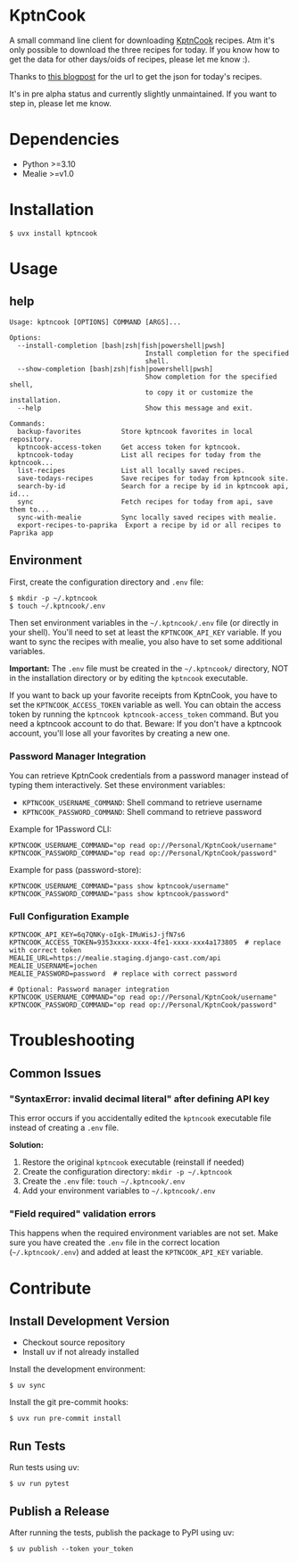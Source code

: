 # KptnCook

A small command line client for downloading [KptnCook](https://www.kptncook.com/) recipes. Atm it's only possible to download the three
recipes for today. If you know how to get the data for other days/oids
of recipes, please let me know :).

Thanks to [this blogpost](https://medium.com/analytics-vidhya/reversing-and-analyzing-the-cooking-app-kptncook-my-recipe-collection-5b5b04e5a085) for the url to get the json for today's recipes.

It's in pre alpha status and currently slightly unmaintained. If you want to step in, please let me know.

# Dependencies
* Python >=3.10
* Mealie >=v1.0

# Installation

```shell
$ uvx install kptncook
```

# Usage

## help

```shell
Usage: kptncook [OPTIONS] COMMAND [ARGS]...

Options:
  --install-completion [bash|zsh|fish|powershell|pwsh]
                                  Install completion for the specified
                                  shell.
  --show-completion [bash|zsh|fish|powershell|pwsh]
                                  Show completion for the specified shell,
                                  to copy it or customize the installation.
  --help                          Show this message and exit.

Commands:
  backup-favorites          Store kptncook favorites in local repository.
  kptncook-access-token     Get access token for kptncook.
  kptncook-today            List all recipes for today from the kptncook...
  list-recipes              List all locally saved recipes.
  save-todays-recipes       Save recipes for today from kptncook site.
  search-by-id              Search for a recipe by id in kptncook api, id...
  sync                      Fetch recipes for today from api, save them to...
  sync-with-mealie          Sync locally saved recipes with mealie.
  export-recipes-to-paprika  Export a recipe by id or all recipes to Paprika app
```

## Environment

First, create the configuration directory and `.env` file:

```shell
$ mkdir -p ~/.kptncook
$ touch ~/.kptncook/.env
```

Then set environment variables in the `~/.kptncook/.env` file (or directly in your shell). You'll need to set at least the `KPTNCOOK_API_KEY` variable. If you want to sync the recipes with mealie, you also have to set some additional variables.

**Important:** The `.env` file must be created in the `~/.kptncook/` directory, NOT in the installation directory or by editing the `kptncook` executable.

If you want to back up your favorite receipts from KptnCook, you have to set the `KPTNCOOK_ACCESS_TOKEN` variable as well. You can obtain the access token by running the `kptncook kptncook-access_token` command. But you need a kptncook account to do that.
Beware: If you don't have a kptncook account, you'll lose all your favorites by creating a new one.

### Password Manager Integration

You can retrieve KptnCook credentials from a password manager instead of typing them interactively. Set these environment variables:

- `KPTNCOOK_USERNAME_COMMAND`: Shell command to retrieve username
- `KPTNCOOK_PASSWORD_COMMAND`: Shell command to retrieve password

Example for 1Password CLI:
```shell
KPTNCOOK_USERNAME_COMMAND="op read op://Personal/KptnCook/username"
KPTNCOOK_PASSWORD_COMMAND="op read op://Personal/KptnCook/password"
```

Example for pass (password-store):
```shell
KPTNCOOK_USERNAME_COMMAND="pass show kptncook/username"
KPTNCOOK_PASSWORD_COMMAND="pass show kptncook/password"
```

### Full Configuration Example

```shell
KPTNCOOK_API_KEY=6q7QNKy-oIgk-IMuWisJ-jfN7s6
KPTNCOOK_ACCESS_TOKEN=9353xxxx-xxxx-4fe1-xxxx-xxx4a173805  # replace with correct token
MEALIE_URL=https://mealie.staging.django-cast.com/api
MEALIE_USERNAME=jochen
MEALIE_PASSWORD=password  # replace with correct password

# Optional: Password manager integration
KPTNCOOK_USERNAME_COMMAND="op read op://Personal/KptnCook/username"
KPTNCOOK_PASSWORD_COMMAND="op read op://Personal/KptnCook/password"
```

# Troubleshooting

## Common Issues

### "SyntaxError: invalid decimal literal" after defining API key

This error occurs if you accidentally edited the `kptncook` executable file instead of creating a `.env` file.

**Solution:**
1. Restore the original `kptncook` executable (reinstall if needed)
2. Create the configuration directory: `mkdir -p ~/.kptncook`
3. Create the `.env` file: `touch ~/.kptncook/.env`
4. Add your environment variables to `~/.kptncook/.env`

### "Field required" validation errors

This happens when the required environment variables are not set. Make sure you have created the `.env` file in the correct location (`~/.kptncook/.env`) and added at least the `KPTNCOOK_API_KEY` variable.

# Contribute

## Install Development Version

- Checkout source repository
- Install uv if not already installed

Install the development environment:
```shell
$ uv sync
```

Install the git pre-commit hooks:
```shell
$ uvx run pre-commit install
```

## Run Tests

Run tests using uv:

```shell
$ uv run pytest
```

## Publish a Release

After running the tests, publish the package to PyPI using uv:

```shell
$ uv publish --token your_token
```
